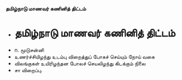 **தமிழ்நாடு மாணவர் கணினித் திட்டம்**
- # தமிழ்நாடு மாணவர் கணினித் திட்டம்
- n. மூடுசன்னி
- உணர்ச்சியிழந்து உடம்பு விறைத்துப் போகச் செய்யும் நோய் வகை
- விலங்குகள் உயிரிழந்தன போலச் செயலிழந்து கிடக்கும் நிலை
- சா விறைப்பு.

